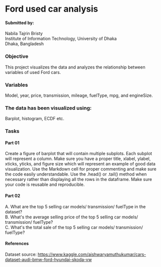 # Ford used car analysis
#### Submitted by:<br>
Nabila Tajrin Bristy<br>
Institute of Information Technology, University of Dhaka<br>
Dhaka, Bangladesh

### Objective
This project visualizes the data and analyzes the relationship between variables of used Ford cars.

### Variables
Model, year, price, transmission, mileage, fuelType, mpg, and engineSize.

### The data has been visualized using:
Barplot, histogram, ECDF etc.

### Tasks
#### Part 01
Create a figure of barplot that will contain multiple subplots. Each subplot will represent a column.
Make sure you have a proper title, xlabel, ylabel, xticks, yticks, and figure size which will represent an example of good data visualization.
Use the Markdown cell for proper commenting and make sure the code easily understandable. Use the .head() or .tail() method when necessary rather than displaying all the rows in the dataframe.
Make sure your code is reusable and reproducible.

#### Part 02
A. What are the top 5 selling car models/ transmission/ fuelType in the dataset?<br>
B. What's the average selling price of the top 5 selling car models/ transmission/ fuelType?<br>
C. What's the total sale of the top 5 selling car models/ transmission/ fuelType?

#### References
Dataset source: https://www.kaggle.com/aishwaryamuthukumar/cars-dataset-audi-bmw-ford-hyundai-skoda-vw
